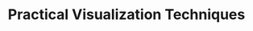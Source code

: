 ---
layout: slideshow
title: Practical Visualization Techniques
slides:

    - content: | 
        ## Practical Visualization Techniques

    - content: |

        ## Principles of Visualization (From Tufte)

        * Show the data "truthfully", don't distort it
        * Allow the viewer to understand the most ideas in the shortest time
        * Encourage the viewer to thinking about the form or substance of the data, not the method of display
        * Reveal the structure in the data at a variety of scales
        * Serve a clear purpose within the text or wherever it is displayed
        * Be integrated with other descriptions of the data
        {:.fragment}

      notes: |
        These principles are not absolute, but in general are a good guide to what you should and shouldn't do. They are fairly self explanatory, but here are some notes none the less

        Visualization are made with a message in mind, but that message should be a fair representation of what's in the data, not a distortion or exaggeration of anything present.

        When we are creating a visualization we want the viewing to get the message or idea being displayed quickly as well as conveying a depth of information at the same time. There is generally a trade off between speed of information retrieved by the viewer and the level of information shown.

        The particular method of visualization chosen should be almost transparent to the data, when we look at visualization we are drawn to features of the data, not the method used to display it. 

        [SOMETHING ABOUT SCALE]

        With regard to the last two points, a visualization should be part of whatever piece of media it is displayed in. If it is not stand alone piece, it should be part of and integrate with whatever it's in. It should be clear from a glance what it's prupose is and what it's being used for.

    - content: |
        [Napoleon's March](https://en.wikipedia.org/wiki/Charles_Joseph_Minard#/media/File:Minard.png)
    - content: |
        [Napoleon's March (Translated)](https://upload.wikimedia.org/wikipedia/commons/5/5d/Minard_map_of_napoleon.png)
      notes: |
        Forces visual comparisons (the upper lighter band showing the large army going to Moscow vs. the narrow dark band showing the small army returning).
        Shows causality (the temperature chart at the bottom).
        Captures multivariate complexity (size of army, location, direction, temperature, and time).
        Integrates text and graphic into a coherent whole.
        Illustrate high quality content (complete and accurate data, presented to support Minard’s  argument against war).
        Place comparisons adjacent to each other, not sequentially (people forget if they have to go from page to page ).
        Use the smallest effective differences (i.e., avoid bold colors, heavy lines, distracting labels and scales).

    - content: |
        ## Avoid Chart Junk
        ![alt text](http://1.bp.blogspot.com/-QZRaqE5OK1E/Tyl3KDwofOI/AAAAAAAAAWY/0yyupJsyER8/s1600/F1001E_A_large.gif)
      notes: |

        Hopefully it is clear what chart junk is by looking at this graphic. Chart junk has been a bit of a contentious term; a safe definition is that it's an embliashment that doesnt add anything to the graphic.

        You could argue that this graphic is visually striking, but the embalishments they have used, over lapping pie graphcs and the arrangment of pie graphs across the space of the image, dont add to our understanding of the image, they take away from it. 

        This is a bit of an oversimplification. Its okay to make a graphic "junkier" if you feel it needs to be more striking or memorable. It is a trade off.
    - content: |

        ## Avoid distortion


    - content: |

        ## Encoding with size

        Graphic dimension <= Data dimension
        ![Don't do this](images/purchasing_power.png)


    - content: |
        ## Avoid overplotting



      notes: |
        When we are creating graphs such as scatter and line graphs, we can end up having data that occupies the same space in the chart because the data points are close or identical in value. If our data set is quite large or doest vary much we can end up plotting blobs of indistinguishable data. 

        If we want to continue plotting all the data points we have a few options.

        * Reduce marker size
        * Change marker shape
        * Marker transparency
        * Jitter

        The other options is to change the number of dta points we are plotting. We could do this in a number of ways. We can combine or aggregate the data in some way, using the mean or median for example.

        We could break up the data into sub plots using small muliples (see next slide)

        Or, potenitally you could statistically sample the data and plot the sample.




    - content: |

        ## Small multiples 
        ![Small multiples](http://danmaclean.github.io/content/images/2015/07/small_multiples.png)      

    - content: |

        ## Small multiples
        ![alt text](https://en.wikipedia.org/wiki/Small_multiple#/media/File:The_Horse_in_Motion.jpg)

        Small multiples is a very simple but powerful technique. With small multiples we are taking a data set, and splitting up/disaggregating it by categories we are interested in. 

        In the example shown we have a [] graph, but we are not limited to using only the standard suite of graphs. Small multiples can be used with all varieties of techniques, social network visualizations, maps, whatever. 

        WHen using small multiples, you need to be conscious that each individual graph isn't overtly complicated. Comparisons between each graph become quite diffiuclt otherwise. 

    - content: |
        ## Layering and separating
        ![A simple example of layering](images/stravinsky.png)

    - content: |
        ## Colour rules


      notes: |
        The typical/default colour map or palette used in Scientific Visualization is the rainbow colour map (Red, Orange, Yellow, Green, Blue, Indigo, Violet)

        The big issue with the Rainbow colour map is that it is not perceptually ordered. To remember the ordering most people use a mnemonic Roy G Biv or the like. In studies where people have been asked to place them in order the orderings they come up with vary. If asked to sort a series of shades of grey they place them in order of lightness to darkest, or the reverse. If your data has some sort of ordering, the rainbow colour map wont convent that. 

        Perhaps one advantage of the rainbow colour map is familiarity, people are accustomed to seeing and interpreting it. And it is pretty and quite striking.

        When choosing a colour map here are some principles we should follow

        – The map yields images that are aesthetically pleasing.
        – The map has a maximal perceptual resolution.
        – The order of the colours should be intuitively the same for all people.
        – The perceptual interpolation matches the underlying scalars of the map.
        - distinct for all people, including colour-blind readers;
        - distinct from black and white;
        - distinct on screen and paper;

        From [Kenneth Moreland  ](https://cfwebprod.sandia.gov/cfdocs/CompResearch/docs/ColorMapsExpanded.pdf)

        Here are some tools which can help you pick or create a colour map

        http://colorbrewer2.org/
        https://color.adobe.com/create/color-wheel/
        http://tools.medialab.sciences-po.fr/iwanthue/  
        http://www.mrao.cam.ac.uk/~dag/CUBEHELIX/cubetry.html
        http://paletton.com/

        Matplotlib has changed default colour map, see here for a [talk](https://www.youtube.com/watch?v=xAoljeRJ3lU) on why 
    

    - content: |

        ## Iterate

        + You are probably not going to get it right the first time.

        + What makes sense to you wont necessarily make sense to others. 

      notes: |
        Creating your figures using script in R/Python etc makes iteration very easy.

        Validate your design decisions, particularly on more complex graphics.

    - content: |
        ## Aesthetics

      notes: |
        Don't be afraid of spending time to make your graphics look nice beyond the point of a serviceable level of prettiness. Going beyond this point inst [something], Make graphics that people want to look at. 




    - content: |

        ## Tables

        + If you can effectively convey information with a graph, use a graph

        + Tables still have a place, most often as a reference


    - content: |

        ## General rules for using tables
        * Several smaller tables are better than one large table
        * Structure the table for how your audience will use the data
        * Arrange rows and columns by some sort of context - size, name etc

    - content: | 
        ## Use an Anchor figure
        Hilight the principle data points you want compared to the rest of the data
        ![alt text](http://stats.blogoverflow.com/files/2012/02/table_Feinberg.png)

    - content: | 
        ## Colour lines
        Improves readability remarkably, especially for larger tables
        ![alt text](http://media.24ways.org/2007/07/illi_7.gif)


    - content: | 
        ## Combine Tables and Graphs
        Show trends/patterns in data as well as exact values
        ![alt text](http://www.perceptualedge.com/images/example2improvedsolution.GIF)


    - content: |
        ## Sparklines   
        Show shape and variation of data 
        ![alt text](http://i.stack.imgur.com/C463D.png)

    - content: |
        ## Visualizing high dimensional/ complex data    

        ![alt text](https://c1.staticflickr.com/7/6142/5920564485_d34dbc2549_b.jpg)


    - content: |
        ## Visualizing high dimensional/ complex data  
        ![alt text](https://archinate.files.wordpress.com/2015/05/edu-workshop-tableaupublic-datadriven1.png)

    - content: |
        ## Explore your options, there is a whole [zoo](http://queue.acm.org/detail.cfm?id=1805128) of choices out there
        There might not be an established solution yet  ¯\\_(ツ)_/¯ so be creative
      notes: |
        http://www.visual-literacy.org/periodic_table/periodic_table.html#


---